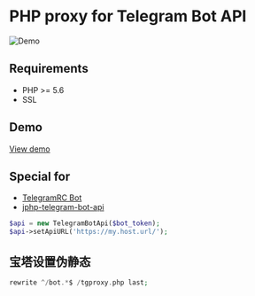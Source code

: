 # PHP proxy for Telegram Bot API
![Demo](https://sun9-31.userapi.com/c200424/v200424688/35ab7/AFLyGuRVCAA.jpg)

## Requirements
* PHP >= 5.6 
* SSL

## Demo
[View demo](https://tg-bot-api.tssaltan.top/)

## Special for
* [TelegramRC Bot](https://tssaltan.top/?p=1928&utm_source=github)
* [jphp-telegram-bot-api](https://github.com/jphp-group/jphp-telegram-bot-api)
```php
$api = new TelegramBotApi($bot_token);
$api->setApiURL('https://my.host.url/');
```
## 宝塔设置伪静态
```php
rewrite ^/bot.*$ /tgproxy.php last;
```
